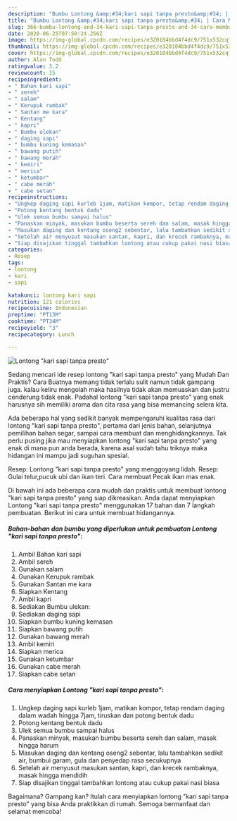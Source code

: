 ```yaml
---
description: "Bumbu Lontong &amp;#34;kari sapi tanpa presto&amp;#34; | Cara Membuat Lontong &amp;#34;kari sapi tanpa presto&amp;#34; Yang Mudah Dan Praktis"
title: "Bumbu Lontong &amp;#34;kari sapi tanpa presto&amp;#34; | Cara Membuat Lontong &amp;#34;kari sapi tanpa presto&amp;#34; Yang Mudah Dan Praktis"
slug: 366-bumbu-lontong-and-34-kari-sapi-tanpa-presto-and-34-cara-membuat-lontong-and-34-kari-sapi-tanpa-presto-and-34-yang-mudah-dan-praktis
date: 2020-06-25T07:50:24.256Z
image: https://img-global.cpcdn.com/recipes/e320104bbd4f4dc9/751x532cq70/lontong-kari-sapi-tanpa-presto-foto-resep-utama.jpg
thumbnail: https://img-global.cpcdn.com/recipes/e320104bbd4f4dc9/751x532cq70/lontong-kari-sapi-tanpa-presto-foto-resep-utama.jpg
cover: https://img-global.cpcdn.com/recipes/e320104bbd4f4dc9/751x532cq70/lontong-kari-sapi-tanpa-presto-foto-resep-utama.jpg
author: Alan Todd
ratingvalue: 3.2
reviewcount: 15
recipeingredient:
- " Bahan kari sapi"
- " sereh"
- " salam"
- " Kerupuk rambak"
- " Santan me kara"
- " Kentang"
- " kapri"
- " Bumbu ulekan"
- " daging sapi"
- " bumbu kuning kemasan"
- " bawang putih"
- " bawang merah"
- " kemiri"
- " merica"
- " ketumbar"
- " cabe merah"
- " cabe setan"
recipeinstructions:
- "Ungkep daging sapi kurleb 1jam, matikan kompor, tetap rendam daging dalam wadah hingga 7jam, tiruskan dan potong bentuk dadu"
- "Potong kentang bentuk dadu"
- "Ulek semua bumbu sampai halus"
- "Panaskan minyak, masukan bumbu beserta sereh dan salam, masak hingga harum"
- "Masukan daging dan kentang oseng2 sebentar, lalu tambahkan sedikit air, bumbui garam, gula dan penyedap rasa secukupnya"
- "Setelah air menyusut masukan santan, kapri, dan krecek rambaknya, masak hingga mendidih"
- "Siap disajikan tinggal tambahkan lontong atau cukup pakai nasi biasa"
categories:
- Resep
tags:
- lontong
- kari
- sapi

katakunci: lontong kari sapi 
nutrition: 121 calories
recipecuisine: Indonesian
preptime: "PT13M"
cooktime: "PT34M"
recipeyield: "3"
recipecategory: Lunch

---
```



![Lontong &#34;kari sapi tanpa presto&#34;](https://img-global.cpcdn.com/recipes/e320104bbd4f4dc9/751x532cq70/lontong-kari-sapi-tanpa-presto-foto-resep-utama.jpg)

Sedang mencari ide resep lontong &#34;kari sapi tanpa presto&#34; yang Mudah Dan Praktis? Cara Buatnya memang tidak terlalu sulit namun tidak gampang juga. kalau keliru mengolah maka hasilnya tidak akan memuaskan dan justru cenderung tidak enak. Padahal lontong &#34;kari sapi tanpa presto&#34; yang enak harusnya sih memiliki aroma dan cita rasa yang bisa memancing selera kita.

Ada beberapa hal yang sedikit banyak mempengaruhi kualitas rasa dari lontong &#34;kari sapi tanpa presto&#34;, pertama dari jenis bahan, selanjutnya pemilihan bahan segar, sampai cara membuat dan menghidangkannya. Tak perlu pusing jika mau menyiapkan lontong &#34;kari sapi tanpa presto&#34; yang enak di mana pun anda berada, karena asal sudah tahu triknya maka hidangan ini mampu jadi suguhan spesial.

Resep: Lontong &#34;kari sapi tanpa presto&#34; yang menggoyang lidah. Resep: Gulai telur,pucuk ubi dan ikan teri. Cara membuat Pecak ikan mas enak.


Di bawah ini ada beberapa cara mudah dan praktis untuk membuat lontong &#34;kari sapi tanpa presto&#34; yang siap dikreasikan. Anda dapat menyiapkan Lontong &#34;kari sapi tanpa presto&#34; menggunakan 17 bahan dan 7 langkah pembuatan. Berikut ini cara untuk membuat hidangannya.

<!--inarticleads1-->

##### Bahan-bahan dan bumbu yang diperlukan untuk pembuatan Lontong &#34;kari sapi tanpa presto&#34;:

1. Ambil  Bahan kari sapi
1. Ambil  sereh
1. Gunakan  salam
1. Gunakan  Kerupuk rambak
1. Gunakan  Santan me kara
1. Siapkan  Kentang
1. Ambil  kapri
1. Sediakan  Bumbu ulekan:
1. Sediakan  daging sapi
1. Siapkan  bumbu kuning kemasan
1. Siapkan  bawang putih
1. Gunakan  bawang merah
1. Ambil  kemiri
1. Siapkan  merica
1. Gunakan  ketumbar
1. Gunakan  cabe merah
1. Siapkan  cabe setan




<!--inarticleads2-->

##### Cara menyiapkan Lontong &#34;kari sapi tanpa presto&#34;:

1. Ungkep daging sapi kurleb 1jam, matikan kompor, tetap rendam daging dalam wadah hingga 7jam, tiruskan dan potong bentuk dadu
1. Potong kentang bentuk dadu
1. Ulek semua bumbu sampai halus
1. Panaskan minyak, masukan bumbu beserta sereh dan salam, masak hingga harum
1. Masukan daging dan kentang oseng2 sebentar, lalu tambahkan sedikit air, bumbui garam, gula dan penyedap rasa secukupnya
1. Setelah air menyusut masukan santan, kapri, dan krecek rambaknya, masak hingga mendidih
1. Siap disajikan tinggal tambahkan lontong atau cukup pakai nasi biasa




Bagaimana? Gampang kan? Itulah cara menyiapkan lontong &#34;kari sapi tanpa presto&#34; yang bisa Anda praktikkan di rumah. Semoga bermanfaat dan selamat mencoba!
